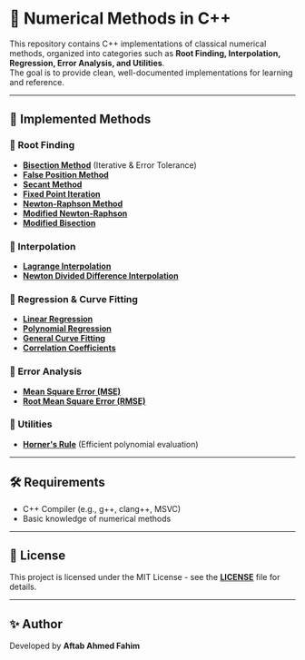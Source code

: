 # 📘 Numerical Methods in C++

This repository contains C++ implementations of classical numerical methods, organized into categories such as **Root Finding, Interpolation, Regression, Error Analysis, and Utilities**.  
The goal is to provide clean, well-documented implementations for learning and reference.

---

## 📌 Implemented Methods

### 🔹 Root Finding
- **[Bisection Method](src/root_finding/)** (Iterative & Error Tolerance)
- **[False Position Method](src/root_finding/false_position.cpp)**
- **[Secant Method](src/root_finding/secant.cpp)**
- **[Fixed Point Iteration](src/root_finding/fixed_point.cpp)**
- **[Newton-Raphson Method](src/root_finding/newton_raphson.cpp)**
- **[Modified Newton-Raphson](src/root_finding/modified_newton.cpp)**
- **[Modified Bisection](src/root_finding/modified_bisection.cpp)**

### 🔹 Interpolation
- **[Lagrange Interpolation](src/interpolation/lagrange.cpp)**
- **[Newton Divided Difference Interpolation](src/interpolation/newton_divided.cpp)**

### 🔹 Regression & Curve Fitting
- **[Linear Regression](src/regression/linear_regression.cpp)**
- **[Polynomial Regression](src/regression/polynomial_regression.cpp)**
- **[General Curve Fitting](src/regression/curve_fitting.cpp)**
- **[Correlation Coefficients](src/regression/correlation_coefficients.cpp)**

### 🔹 Error Analysis
- **[Mean Square Error (MSE)](src/error_analysis/mse_rmse.cpp)**
- **[Root Mean Square Error (RMSE)](src/error_analysis/mse_rmse.cpp)**

### 🔹 Utilities
- **[Horner's Rule](src/utilities/horners_rule.cpp)** (Efficient polynomial evaluation)

---

## 🛠 Requirements

- C++ Compiler (e.g., g++, clang++, MSVC)
- Basic knowledge of numerical methods

---

## 📜 License

This project is licensed under the MIT License - see the **[LICENSE](LICENSE)** file for details.

---

## ✨ Author

Developed by **Aftab Ahmed Fahim**
